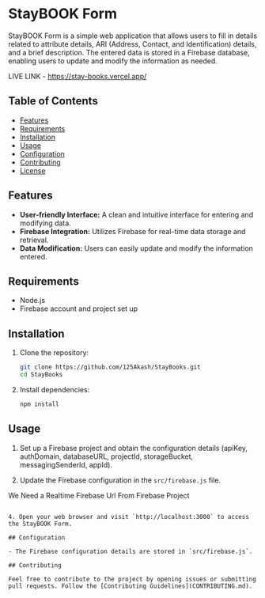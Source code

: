 # StayBOOK Form

StayBOOK Form is a simple web application that allows users to fill in details related to attribute details, ARI (Address, Contact, and Identification) details, and a brief description. The entered data is stored in a Firebase database, enabling users to update and modify the information as needed.

LIVE LINK -  https://stay-books.vercel.app/

## Table of Contents

- [Features](#features)
- [Requirements](#requirements)
- [Installation](#installation)
- [Usage](#usage)
- [Configuration](#configuration)
- [Contributing](#contributing)
- [License](#license)

## Features

- **User-friendly Interface:** A clean and intuitive interface for entering and modifying data.
- **Firebase Integration:** Utilizes Firebase for real-time data storage and retrieval.
- **Data Modification:** Users can easily update and modify the information entered.

## Requirements

- Node.js
- Firebase account and project set up

## Installation

1. Clone the repository:

   ```bash
   git clone https://github.com/125Akash/StayBooks.git
   cd StayBooks
   ```

2. Install dependencies:

   ```bash
   npm install
   ```

## Usage

1. Set up a Firebase project and obtain the configuration details (apiKey, authDomain, databaseURL, projectId, storageBucket, messagingSenderId, appId).

2. Update the Firebase configuration in the `src/firebase.js` file.

 We Need a Realtime Firebase Url From Firebase Project
   ```

4. Open your web browser and visit `http://localhost:3000` to access the StayBOOK Form.

## Configuration

- The Firebase configuration details are stored in `src/firebase.js`.

## Contributing

Feel free to contribute to the project by opening issues or submitting pull requests. Follow the [Contributing Guidelines](CONTRIBUTING.md).


